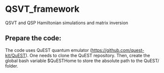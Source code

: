 # QSVT_framework
QSVT and QSP Hamiltonian simulations and matrix inversion

## Prepare the code:
The code uses QuEST quantum emulator (https://github.com/quest-kit/QuEST).
One needs to clone the QuEST repository.
Then, create the global bash variable $QuESTHome to store the absolute path to the QuEST/ folder.
